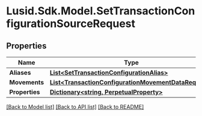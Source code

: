 # Lusid.Sdk.Model.SetTransactionConfigurationSourceRequest

## Properties

Name | Type | Description | Notes
------------ | ------------- | ------------- | -------------
**Aliases** | [**List&lt;SetTransactionConfigurationAlias&gt;**](SetTransactionConfigurationAlias.md) |  | 
**Movements** | [**List&lt;TransactionConfigurationMovementDataRequest&gt;**](TransactionConfigurationMovementDataRequest.md) |  | 
**Properties** | [**Dictionary&lt;string, PerpetualProperty&gt;**](PerpetualProperty.md) |  | [optional] 

[[Back to Model list]](../README.md#documentation-for-models) [[Back to API list]](../README.md#documentation-for-api-endpoints) [[Back to README]](../README.md)

